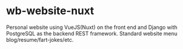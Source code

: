 # wb-website-nuxt
Personal website using VueJS(Nuxt) on the front end and Django with PostgreSQL as the backend REST framework.  Standard website menu blog/resume/fart-jokes/etc.
